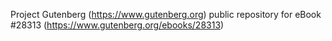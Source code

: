 Project Gutenberg (https://www.gutenberg.org) public repository for eBook #28313 (https://www.gutenberg.org/ebooks/28313)
